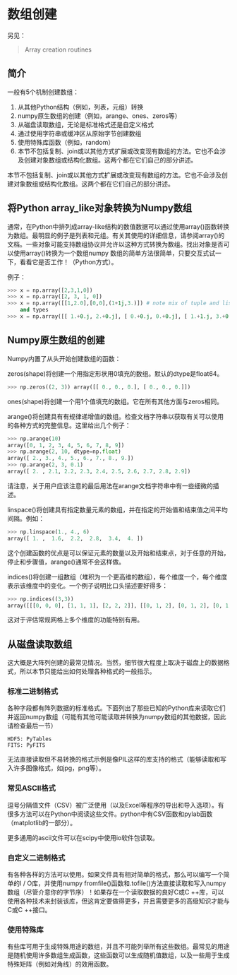 <title>numpy创建数组 - <%-__DOC_NAME__ %></title>
<meta name="keywords" content="numpy创建数组" />

# 数组创建

另见：

> Array creation routines

## 简介

一般有5个机制创建数组：

1. 从其他Python结构（例如，列表，元组）转换
1. numpy原生数组的创建（例如，arange、ones、zeros等）
1. 从磁盘读取数组，无论是标准格式还是自定义格式
1. 通过使用字符串或缓冲区从原始字节创建数组
1. 使用特殊库函数（例如，random）
1. 本节不包括复制、join或以其他方式扩展或改变现有数组的方法。它也不会涉及创建对象数组或结构化数组。这两个都在它们自己的部分讲述。

本节不包括复制、join或以其他方式扩展或改变现有数组的方法。它也不会涉及创建对象数组或结构化数组。这两个都在它们自己的部分讲述。

## 将Python array_like对象转换为Numpy数组

通常，在Python中排列成array-like结构的数值数据可以通过使用array()函数转换为数组。最明显的例子是列表和元组。有关其使用的详细信息，请参阅array()的文档。一些对象可能支持数组协议并允许以这种方式转换为数组。找出对象是否可以使用array()转换为一个数组numpy 数组的简单方法很简单，只要交互式试一下，看看它是否工作！（Python方式）。

例子：

```python
>>> x = np.array([2,3,1,0])
>>> x = np.array([2, 3, 1, 0])
>>> x = np.array([[1,2.0],[0,0],(1+1j,3.)]) # note mix of tuple and lists,
    and types
>>> x = np.array([[ 1.+0.j, 2.+0.j], [ 0.+0.j, 0.+0.j], [ 1.+1.j, 3.+0.j]])
```

## Numpy原生数组的创建

Numpy内置了从头开始创建数组的函数：

zeros(shape)将创建一个用指定形状用0填充的数组。默认的dtype是float64。

```python
>>> np.zeros((2, 3)) array([[ 0., 0., 0.], [ 0., 0., 0.]])
```

ones(shape)将创建一个用1个值填充的数组。它在所有其他方面与zeros相同。

arange()将创建具有有规律递增值的数组。检查文档字符串以获取有关可以使用的各种方式的完整信息。这里给出几个例子：

```python
>>> np.arange(10)
array([0, 1, 2, 3, 4, 5, 6, 7, 8, 9])
>>> np.arange(2, 10, dtype=np.float)
array([ 2., 3., 4., 5., 6., 7., 8., 9.])
>>> np.arange(2, 3, 0.1)
array([ 2. , 2.1, 2.2, 2.3, 2.4, 2.5, 2.6, 2.7, 2.8, 2.9])
```

请注意，关于用户应该注意的最后用法在arange文档字符串中有一些细微的描述。

linspace()将创建具有指定数量元素的数组，并在指定的开始值和结束值之间平均间隔。例如：

```python
>>> np.linspace(1., 4., 6)
array([ 1. ,  1.6,  2.2,  2.8,  3.4,  4. ])
```

这个创建函数的优点是可以保证元素的数量以及开始和结束点，对于任意的开始，停止和步骤值，arange()通常不会这样做。

indices()将创建一组数组（堆积为一个更高维的数组），每个维度一个，每个维度表示该维度中的变化。一个例子说明比口头描述要好得多：

```python
>>> np.indices((3,3))
array([[[0, 0, 0], [1, 1, 1], [2, 2, 2]], [[0, 1, 2], [0, 1, 2], [0, 1, 2]]])
```

这对于评估常规网格上多个维度的功能特别有用。

## 从磁盘读取数组

这大概是大阵列创建的最常见情况。当然，细节很大程度上取决于磁盘上的数据格式，所以本节只能给出如何处理各种格式的一般指示。

### 标准二进制格式

各种字段都有阵列数据的标准格式。下面列出了那些已知的Python库来读取它们并返回numpy数组（可能有其他可能读取并转换为numpy数组的其他数据，因此请检查最后一节）

```
HDF5: PyTables
FITS: PyFITS
```

无法直接读取但不易转换的格式示例是像PIL这样的库支持的格式（能够读取和写入许多图像格式，如jpg，png等）。

### 常见ASCII格式

逗号分隔值文件（CSV）被广泛使用（以及Excel等程序的导出和导入选项）。有很多方法可以在Python中阅读这些文件。python中有CSV函数和pylab函数（matplotlib的一部分）。

更多通用的ascii文件可以在scipy中使用io软件包读取。

### 自定义二进制格式

有各种各样的方法可以使用。如果文件具有相对简单的格式，那么可以编写一个简单的I / O库，并使用numpy fromfile()函数和.tofile()方法直接读取和写入numpy数组（尽管介意你的字节序）！如果存在一个读取数据的良好C或C ++库，可以使用各种技术来封装该库，但这肯定要做得更多，并且需要更多的高级知识才能与C或C ++接口。

### 使用特殊库

有些库可用于生成特殊用途的数组，并且不可能列举所有这些数组。最常见的用途是随机使用许多数组生成函数，这些函数可以生成随机值数组，以及一些用于生成特殊矩阵（例如对角线）的效用函数。